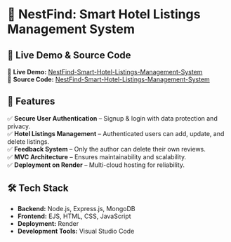 # 🏨 NestFind: Smart Hotel Listings Management System  

## 🚀 Live Demo & Source Code  
🔗 **Live Demo:** [NestFind-Smart-Hotel-Listings-Management-System](https://github.com/Savita-Sidnal/NestFind-Smart-Hotel-Listings-Management-System)  
🔗 **Source Code:** [NestFind-Smart-Hotel-Listings-Management-System](https://github.com/Savita-Sidnal/NestFind-Smart-Hotel-Listings-Management-System)  

## 📖 Features  
✅ **Secure User Authentication** – Signup & login with data protection and privacy.  
✅ **Hotel Listings Management** – Authenticated users can add, update, and delete listings.  
✅ **Feedback System** – Only the author can delete their own reviews.  
✅ **MVC Architecture** – Ensures maintainability and scalability.  
✅ **Deployment on Render** – Multi-cloud hosting for reliability.  

## 🛠️ Tech Stack  
- **Backend:** Node.js, Express.js, MongoDB  
- **Frontend:** EJS, HTML, CSS, JavaScript  
- **Deployment:** Render  
- **Development Tools:** Visual Studio Code  

